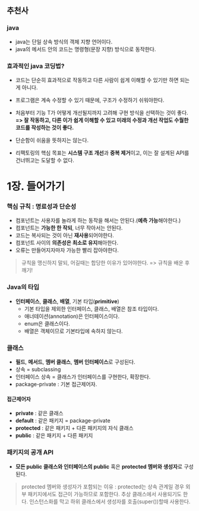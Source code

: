 ## 추천사
### java
- java는 단일 상속 방식의 객체 지향 언어이다.
- java의 메서드 안의 코드는 명령형(문장 지향) 방식으로 동작한다.

### 효과적인 java 코딩법?
- 코드는 단순히 효과적으로 작동하고 다른 사람이 쉽게 이해할 수 있기만 하면 되는게 아니다.
- 프로그램은 계속 수정할 수 있기 때문에, 구조가 수정하기 쉬워야한다.
- 처음부터 기능 T가 어떻게 개선될지까지 고려해 구현 방식을 선택하는 것이 좋다.
  **=> 잘 작동하고, 다른 이가 쉽게 이해할 수 있고 미래의 수정과 개선 작업도 수월한 코드를 작성하는 것이 좋다.**

- 단순함이 쉬움을 뜻하지는 않는다.
- 리팩토링의 핵심 목표는 **시스템 구조 개선**과 **중복 제거**이고, 이는 잘 설계된 API를 건너뛰고는 도달할 수 없다.

# 1장. 들어가기
### 핵심 규칙 : 명료성과 단순성
- 컴포넌트는 사용자를 놀라게 하는 동작을 해서는 안된다.(**예측 가능**해야한다.)
- 컴포넌트는 **가능한 한 작되**, 너무 작아서는 안된다.
- 코드는 복사되는 것이 아닌 **재사용**되어야한다.
- 컴포넌트 사이의 **의존성은 최소로 유지**해아한다.
- 오류는 만들어지자마자 가능한 빨리 잡아야한다.
> 규칙을 맹신하지 말되, 어길때는 합당한 이유가 있어야한다.
> => 규칙을 배운 후 깨기!

### Java의 타입
- **인터페이스**, **클래스**, **배열**, 기본 타입(**primitive**)
    - 기본 타입을 제외한 인터페이스, 클래스, 배열은 참조 타입이다.
    - 애너테이션(annotation)은 인터페이스이다.
    - enum은 클래스이다.
    - 배열은 객체이므로 기본타입에 속하지 않는다.
### 클래스
- **필드**, **메서드**, **멤버 클래스**, **멤버 인터페이스**로 구성된다.
- 상속 = subclassing
- 인터페이스 상속 = 클래스가 인터페이스를 구현한다, 확장한다.
- package-private : 기본 접근제어자.

#### 접근제어자
- **private** : 같은 클래스
- **default** : 같은 패키지 = package-private
- **protected** : 같은 패키지 + 다른 패키지의 자식 클래스
- **public** : 같은 패키지 + 다른 패키지

### 패키지의 공개 API
- **모든 public 클래스와 인터페이스의 public** 혹은 **protected 멤버와 생성자**로 구성된다.
> protected 멤버와 생성자가 포함되는 이유 : protected는 상속 관계일 경우 외부 패키지에서도 접근이 가능하므로 포함한다.
> 추상 클래스에서 사용되기도 한다. 인스턴스화를 막고 하위 클래스에서 생성자를 호출(super())할때 사용한다.
